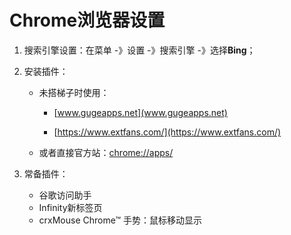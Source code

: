 # Chrome浏览器设置

1. 搜索引擎设置：在菜单 -》设置 -》搜索引擎 -》选择**Bing**；

2. 安装插件：

   - 未搭梯子时使用：

     - [www.gugeapps.net](www.gugeapps.net)

     - [https://www.extfans.com/](https://www.extfans.com/)

   - 或者直接官方站：[chrome://apps/](chrome://apps/)

3. 常备插件：

   - 谷歌访问助手
   - Infinity新标签页
   - crxMouse Chrome™ 手势：鼠标移动显示

